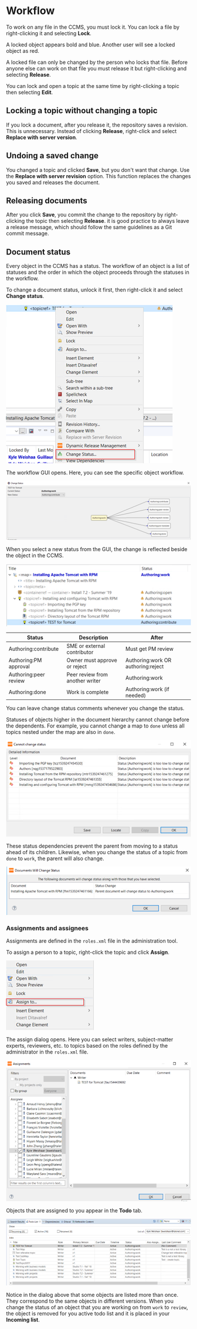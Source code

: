 # Workflow

To work on any file in the CCMS, you must lock it. You can lock a file by right-clicking it and selecting __Lock__.

A locked object appears bold and blue. Another user will see a locked object as red.

A locked file can only be changed by the person who locks that file. Before anyone else can work on that file you must release it but right-clicking and selecting __Release__.

You can lock and open a topic at the same time by right-clicking a topic then selecting __Edit__.

## Locking a topic without changing a topic

If you lock a document, after you release it, the repository saves a revision. This is unnecessary. Instead of clicking __Release__, right-click and select __Replace with server version__.

## Undoing a saved change

You changed a topic and clicked __Save__, but you don't want that change. Use the __Replace with server revision__ option. This function replaces the changes you saved and releases the document.

## Releasing documents

After you click __Save__, you commit the change to the repository by right-clicking the topic then selecting __Release__. it is good practice to always leave a release message, which should follow the same guidelines as a Git commit message.

## Document status

Every object in the CCMS has a status. The workflow of an object is a list of statuses and the order in which the object proceeds through the statuses in the workflow.

To change a document status, unlock it first, then right-click it and select __Change status__.

![changestatus](./images/changeStatus.png)

The workflow GUI opens. Here, you can see the specific object workflow. 

![workflow](./images/workflow.png)

When you select a new status from the GUI, the change is reflected beside the object in the CCMS.

![changedstatus](./images/changedStatus.png)

|Status | Description | After |
|---    | --- | --- |
|Authoring:contribute | SME or external contributor | Must get PM review |
|Authoring:PM approval | Owner must approve or reject | Authoring:work OR authoring:reject|
|Authoring:peer review | Peer review from another writer | Authoring:work|
|Authoring:done|Work is complete|Authoring:work (if needed)|

You can leave change status comments whenever you change the status.

Statuses of objects higher in the document hierarchy cannot change before the dependents. For example, you cannot change a map to `done` unless all topics nested under the map are also in `done`.

![notdone](./images/cannotChangeStatus.png)

These status dependencies prevent the parent from moving to a status ahead of its children. Likewise, when you change the status of a topic from `done` to `work`, the parent will also change.

![images](./images/parentChange.png)

### Assignments and assignees

Assignments are defined in the `roles.xml` file in the administration tool.

To assign a person to a topic, right-click the topic and click __Assign__.

![assign](./images/assign.png)

The assign dialog opens. Here you can select writers, subject-matter experts, reviewers, etc. to topics based on the roles defined by the administrator in the `roles.xml` file.

![assign](./images/assingTo.png)

Objects that are assigned to you appear in the __Todo__ tab. 

![todo](./images/todoList.png)

Notice in the dialog above that some objects are listed more than once. They correspond to the same objects in different versions. When you change the status of an object that you are working on from `work` to `review`, the object is removed for you active todo list and it is placed in your __Incoming list__.